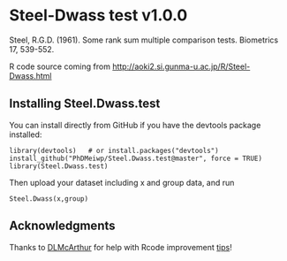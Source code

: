 # Steel-Dwass test v1.0.0

Steel, R.G.D. (1961). Some rank sum multiple comparison tests. Biometrics 17, 539-552.

R code source coming from http://aoki2.si.gunma-u.ac.jp/R/Steel-Dwass.html

## Installing Steel.Dwass.test

You can install directly from GitHub if you have the devtools package installed:

    library(devtools)   # or install.packages("devtools")
	install_github("PhDMeiwp/Steel.Dwass.test@master", force = TRUE)
	library(Steel.Dwass.test)

Then upload your dataset including x and group data, and run 

    Steel.Dwass(x,group)

## Acknowledgments

Thanks to [DLMcArthur](https://disqus.com/by/dlmcarthur/) for help with Rcode improvement [tips](https://meiweiping.github.io/Steel-Dwass-test-in-R-Kruskal-Wallis-post-hoc-test/#comments)!